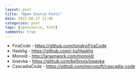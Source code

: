 ```yaml
---
layout: post
title: "Open Source Fonts"
date: 2021-06-27 21:00
categories: post
tags: [opensource, font]
comments: true
---
```


*  FiraCode - https://github.com/tonsky/FiraCode
*  Hasklig - https://github.com/i-tu/Hasklig
*  Monoid - http://larsenwork.com/monoid/
*  Iosevka - https://github.com/be5invis/Iosevka
*  CascadiaCode - https://github.com/microsoft/cascadia-code



